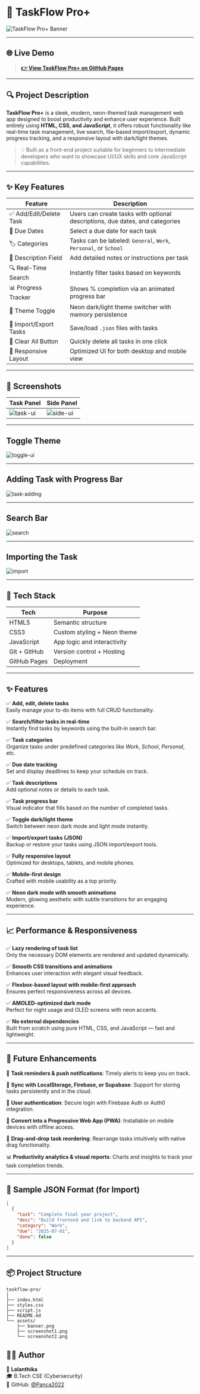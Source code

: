 # 📝 TaskFlow Pro+

![TaskFlow Pro+ Banner](https://github.com/Panca2022/TaskFlow-Pro/blob/main/assets/banner.png)

---

## 🌐 Live Demo

> **[👉 View TaskFlow Pro+ on GitHub Pages](https://Panca2022.github.io/taskflow-pro/)**

---

## 🔍 Project Description

**TaskFlow Pro+** is a sleek, modern, neon-themed task management web app designed to boost productivity and enhance user experience. Built entirely using **HTML, CSS, and JavaScript**, it offers robust functionality like real-time task management, live search, file-based import/export, dynamic progress tracking, and a responsive layout with dark/light themes.

> 💡 Built as a front-end project suitable for beginners to intermediate developers who want to showcase UI/UX skills and core JavaScript capabilities.

---

## ✨ Key Features

| Feature                | Description                                                                 |
|------------------------|-----------------------------------------------------------------------------|
| ✅ Add/Edit/Delete Task | Users can create tasks with optional descriptions, due dates, and categories |
| 📅 Due Dates            | Select a due date for each task                                              |
| 🏷️ Categories          | Tasks can be labeled: `General`, `Work`, `Personal`, or `School`             |
| 📌 Description Field    | Add detailed notes or instructions per task                                  |
| 🔍 Real-Time Search     | Instantly filter tasks based on keywords                                     |
| 📊 Progress Tracker     | Shows % completion via an animated progress bar                              |
| 🎨 Theme Toggle         | Neon dark/light theme switcher with memory persistence                      |
| 📂 Import/Export Tasks  | Save/load `.json` files with tasks                                           |
| 🧹 Clear All Button     | Quickly delete all tasks in one click                                        |
| 🔁 Responsive Layout    | Optimized UI for both desktop and mobile view                                |

---

## 📸 Screenshots

| Task Panel | Side Panel |
|------------|------------|
| ![task-ui](https://raw.githubusercontent.com/Panca2022/taskflow-pro/main/assets/screenshot1.png) | ![side-ui](https://raw.githubusercontent.com/Panca2022/taskflow-pro/main/assets/screenshot2.png) |

---

## Toggle Theme 

![toggle-ui](https://raw.githubusercontent.com/Panca2022/taskflow-pro/main/assets/screenshot4.png)

---

## Adding Task with Progress Bar 

![task-adding](https://raw.githubusercontent.com/Panca2022/taskflow-pro/main/assets/screenshot3.png)

---

## Search Bar

![search](https://raw.githubusercontent.com/Panca2022/taskflow-pro/main/assets/screenshot5.png)

---

## Importing the Task 

![import](https://raw.githubusercontent.com/Panca2022/taskflow-pro/main/assets/screenshot6.png)

--- 

## 🚀 Tech Stack

| Tech         | Purpose                     |
|--------------|-----------------------------|
| HTML5        | Semantic structure           |
| CSS3         | Custom styling + Neon theme |
| JavaScript   | App logic and interactivity |
| Git + GitHub | Version control + Hosting   |
| GitHub Pages | Deployment                  |

---

## ✨ Features

✅ **Add, edit, delete tasks**  
Easily manage your to-do items with full CRUD functionality.

✅ **Search/filter tasks in real-time**  
Instantly find tasks by keywords using the built-in search bar.

✅ **Task categories**  
Organize tasks under predefined categories like _Work_, _School_, _Personal_, etc.

✅ **Due date tracking**  
Set and display deadlines to keep your schedule on track.

✅ **Task descriptions**  
Add optional notes or details to each task.

✅ **Task progress bar**  
Visual indicator that fills based on the number of completed tasks.

✅ **Toggle dark/light theme**  
Switch between neon dark mode and light mode instantly.

✅ **Import/export tasks (JSON)**  
Backup or restore your tasks using JSON import/export tools.

✅ **Fully responsive layout**  
Optimized for desktops, tablets, and mobile phones.

✅ **Mobile-first design**  
Crafted with mobile usability as a top priority.

✅ **Neon dark mode with smooth animations**  
Modern, glowing aesthetic with subtle transitions for an engaging experience.

---

## 📈 Performance & Responsiveness

✅ **Lazy rendering of task list**  
Only the necessary DOM elements are rendered and updated dynamically.

✅ **Smooth CSS transitions and animations**  
Enhances user interaction with elegant visual feedback.

✅ **Flexbox-based layout with mobile-first approach**  
Ensures perfect responsiveness across all devices.

✅ **AMOLED-optimized dark mode**  
Perfect for night usage and OLED screens with neon accents.

✅ **No external dependencies**  
Built from scratch using pure HTML, CSS, and JavaScript — fast and lightweight.

---

## 🧠 Future Enhancements

🔔 **Task reminders & push notifications**: Timely alerts to keep you on track.

🔄 **Sync with LocalStorage, Firebase, or Supabase**: Support for storing tasks persistently and in the cloud.

🔐 **User authentication**: Secure login with Firebase Auth or Auth0 integration.

📱 **Convert into a Progressive Web App (PWA)**: Installable on mobile devices with offline access.

🧩 **Drag-and-drop task reordering**: Rearrange tasks intuitively with native drag functionality.

📊 **Productivity analytics & visual reports**: Charts and insights to track your task completion trends.

---

## 📂 Sample JSON Format (for Import)

```json
[
  {
    "task": "Complete final year project",
    "desc": "Build frontend and link to backend API",
    "category": "Work",
    "due": "2025-07-01",
    "done": false
  }
]
```

---

## 📦 Project Structure

```text
taskflow-pro/
│
├── index.html          
├── styles.css          
├── script.js          
├── README.md           
└── assets/             
    ├── banner.png      
    ├── screenshot1.png 
    └── screenshot2.png
```

## 🙋‍♀️ Author

👩 **Lalanthika**  
🎓 B.Tech CSE (Cybersecurity)  
💼 GitHub: [@Panca2022](https://github.com/Panca2022)

